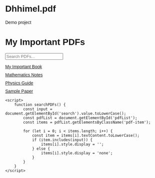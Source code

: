 # Dhhimel.pdf
Demo project
<!DOCTYPE html>
<html lang="en">
<head>
    <meta charset="UTF-8">
    <meta name="viewport" content="width=device-width, initial-scale=1.0">
    <title>My PDF Collection</title>
    <style>
        body { font-family: Arial, sans-serif; }
        .pdf-list { list-style: none; padding: 0; }
        .pdf-item { margin-bottom: 10px; }
    </style>
</head>
<body>
    <h1>My Important PDFs</h1>
    <input type="text" id="search" placeholder="Search PDFs..." onkeyup="searchPDFs()">
    <ul id="pdfList" class="pdf-list">
        <!-- Ekhane nijer PDF link boshao -->
        <li class="pdf-item"><a href="pdfs/my_important_book.pdf" target="_blank">My Important Book</a></li>
        <li class="pdf-item"><a href="pdfs/mathematics_notes.pdf" target="_blank">Mathematics Notes</a></li>
        <li class="pdf-item"><a href="https://drive.google.com/drive/folders/17BOJJ2JRR783SxiOWYl8VmJh8zrfNDWi" target="_blank">Physics Guide</a></li>
        <li class="pdf-item"><a href="pdfs/sample_paper.pdf" target="_blank">Sample Paper</a></li>
        <!-- Aro link add koro -->
    </ul>

    <script>
        function searchPDFs() {
            const input = document.getElementById('search').value.toLowerCase();
            const pdfList = document.getElementById('pdfList');
            const items = pdfList.getElementsByClassName('pdf-item');

            for (let i = 0; i < items.length; i++) {
                const item = items[i].textContent.toLowerCase();
                if (item.includes(input)) {
                    items[i].style.display = '';
                } else {
                    items[i].style.display = 'none';
                }
            }
        }
    </script>
</body>
</html>
